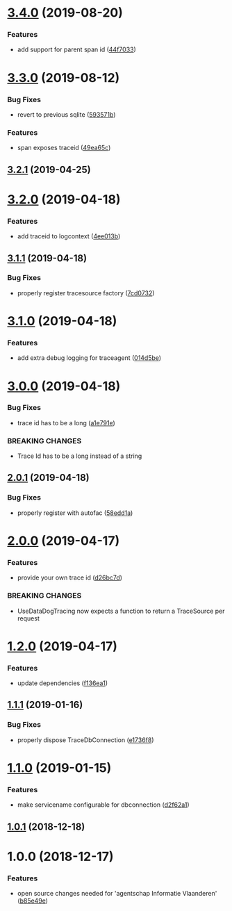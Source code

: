 # [3.4.0](https://github.com/informatievlaanderen/datadog-tracing/compare/v3.3.0...v3.4.0) (2019-08-20)


### Features

* add support for parent span id ([44f7033](https://github.com/informatievlaanderen/datadog-tracing/commit/44f7033))

# [3.3.0](https://github.com/informatievlaanderen/datadog-tracing/compare/v3.2.1...v3.3.0) (2019-08-12)


### Bug Fixes

* revert to previous sqlite ([593571b](https://github.com/informatievlaanderen/datadog-tracing/commit/593571b))


### Features

* span exposes traceid ([49ea65c](https://github.com/informatievlaanderen/datadog-tracing/commit/49ea65c))

## [3.2.1](https://github.com/informatievlaanderen/datadog-tracing/compare/v3.2.0...v3.2.1) (2019-04-25)

# [3.2.0](https://github.com/informatievlaanderen/datadog-tracing/compare/v3.1.1...v3.2.0) (2019-04-18)


### Features

* add traceid to logcontext ([4ee013b](https://github.com/informatievlaanderen/datadog-tracing/commit/4ee013b))

## [3.1.1](https://github.com/informatievlaanderen/datadog-tracing/compare/v3.1.0...v3.1.1) (2019-04-18)


### Bug Fixes

* properly register tracesource factory ([7cd0732](https://github.com/informatievlaanderen/datadog-tracing/commit/7cd0732))

# [3.1.0](https://github.com/informatievlaanderen/datadog-tracing/compare/v3.0.0...v3.1.0) (2019-04-18)


### Features

* add extra debug logging for traceagent ([014d5be](https://github.com/informatievlaanderen/datadog-tracing/commit/014d5be))

# [3.0.0](https://github.com/informatievlaanderen/datadog-tracing/compare/v2.0.1...v3.0.0) (2019-04-18)


### Bug Fixes

* trace id has to be a long ([a1e791e](https://github.com/informatievlaanderen/datadog-tracing/commit/a1e791e))


### BREAKING CHANGES

* Trace Id has to be a long instead of a string

## [2.0.1](https://github.com/informatievlaanderen/datadog-tracing/compare/v2.0.0...v2.0.1) (2019-04-18)


### Bug Fixes

* properly register with autofac ([58edd1a](https://github.com/informatievlaanderen/datadog-tracing/commit/58edd1a))

# [2.0.0](https://github.com/informatievlaanderen/datadog-tracing/compare/v1.2.0...v2.0.0) (2019-04-17)


### Features

* provide your own trace id ([d26bc7d](https://github.com/informatievlaanderen/datadog-tracing/commit/d26bc7d))


### BREAKING CHANGES

* UseDataDogTracing now expects a function to return a TraceSource per request

# [1.2.0](https://github.com/informatievlaanderen/datadog-tracing/compare/v1.1.1...v1.2.0) (2019-04-17)


### Features

* update dependencies ([f136ea1](https://github.com/informatievlaanderen/datadog-tracing/commit/f136ea1))

## [1.1.1](https://github.com/informatievlaanderen/datadog-tracing/compare/v1.1.0...v1.1.1) (2019-01-16)


### Bug Fixes

* properly dispose TraceDbConnection ([e1736f8](https://github.com/informatievlaanderen/datadog-tracing/commit/e1736f8))

# [1.1.0](https://github.com/informatievlaanderen/datadog-tracing/compare/v1.0.1...v1.1.0) (2019-01-15)


### Features

* make servicename configurable for dbconnection ([d2f62a1](https://github.com/informatievlaanderen/datadog-tracing/commit/d2f62a1))

## [1.0.1](https://github.com/informatievlaanderen/datadog-tracing/compare/v1.0.0...v1.0.1) (2018-12-18)

# 1.0.0 (2018-12-17)


### Features

* open source changes needed for 'agentschap Informatie Vlaanderen' ([b85e49e](https://github.com/informatievlaanderen/datadog-tracing/commit/b85e49e))
